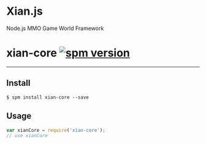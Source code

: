 Xian.js
=======

Node.js MMO Game World Framework

# xian-core [![spm version](http://spmjs.io/badge/xian-core)](http://spmjs.io/package/xian-core)

---



## Install

```
$ spm install xian-core --save
```

## Usage

```js
var xianCore = require('xian-core');
// use xianCore
```
